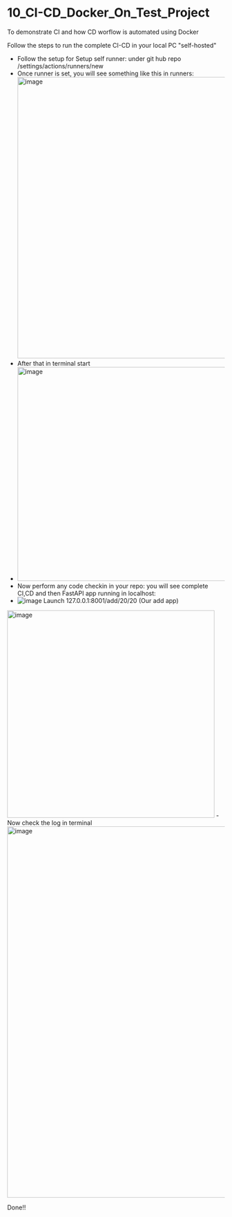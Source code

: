 # 10_CI-CD_Docker_On_Test_Project
To demonstrate CI and how CD worflow is automated using Docker

Follow the steps to run the complete CI-CD in your local PC "self-hosted"
- Follow the setup for Setup self runner: under git hub repo /settings/actions/runners/new
- Once runner is set, you will see something like this in runners:<img width="651" alt="image" src="https://github.com/MyMLOpsProjects/10_CI-CD_On_Test_Project/assets/90625369/76f9cfe6-0e1b-4dc0-a409-5d802ccbb284">
- After that in terminal start
- <img width="495" alt="image" src="https://github.com/MyMLOpsProjects/10_CI-CD_On_Test_Project/assets/90625369/c40a623a-1f0a-4484-90fd-e4ed7d3074b0">
- Now perform any code checkin in your repo: you will see complete CI,CD and then FastAPI app running in localhost:
- ![image](https://github.com/MyMLOpsProjects/10_CI-CD_On_Test_Project/assets/90625369/14f5c8cf-6127-4a21-b8ec-be46dee352da)
Launch 127.0.0.1:8001/add/20/20 (Our add app)
<img width="480" alt="image" src="https://github.com/MyMLOpsProjects/10_CI-CD_On_Test_Project/assets/90625369/9daffe95-7ab2-43b6-a60f-411ec6d5f2f4">
- Now check the log in terminal
<img width="859" alt="image" src="https://github.com/MyMLOpsProjects/10_CI-CD_On_Test_Project/assets/90625369/69dd3468-9cb7-41eb-812e-849ca1992189">

Done!!







